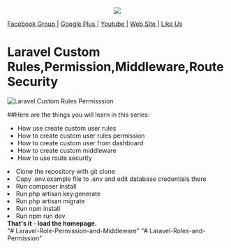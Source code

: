 <p align="center"><img src="https://laravel.com/assets/img/components/logo-laravel.svg"></p>

<p><a href="https://www.facebook.com/groups/fullstackwebdevelopment/" rel="nofollow">Facebook Group |</a>
<a href="https://plus.google.com/u/0/communities/113464467764075060760" rel="nofollow">Google Plus |</a>
<a href="https://www.youtube.com/fullstackweb" rel="nofollow">Youtube  |</a>
<a href="http://www.sumon-it.com" rel="nofollow">Web Site |</a>
<a href="https://www.facebook.com/csesumonpro" rel="nofollow">Like Us</a></p>

# Laravel Custom Rules,Permission,Middleware,Route Security

![Laravel Custom Rules Permisssion](https://user-images.githubusercontent.com/29582239/79392045-7bf89f00-7f94-11ea-9aa9-319cc7c6c8f2.jpg)
   
##Here are the things you will learn in this series:
* How use create custom user rules
* How to create custom user rules permission
* How to create custom user from dashboard
* How to create custom middleware
* How to use route security

<article class="markdown-body entry-content" itemprop="text">
  
  <li> Clone the repository with git clone </li>
   <li>Copy .env.example file to .env and edit database credentials there</li>
  <li> Run composer install</li>
  <li> Run php artisan key:generate</li>
  <li> Run php artisan migrate</li>
  <li> Run npm install</li>
   <li>Run npm run dev</li>
<b>That's it - load the homepage.</b>
</article>
"# Laravel-Role-Permission-and-Middleware" 
"# Laravel-Roles-and-Permission" 

